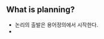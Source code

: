 ## What is planning?
- 논리의 출발은 용어정의에서 시작한다.
- 
<!--stackedit_data:
eyJoaXN0b3J5IjpbMTU5OTUwOTMwMywtMjA4ODc0NjYxMl19
-->
